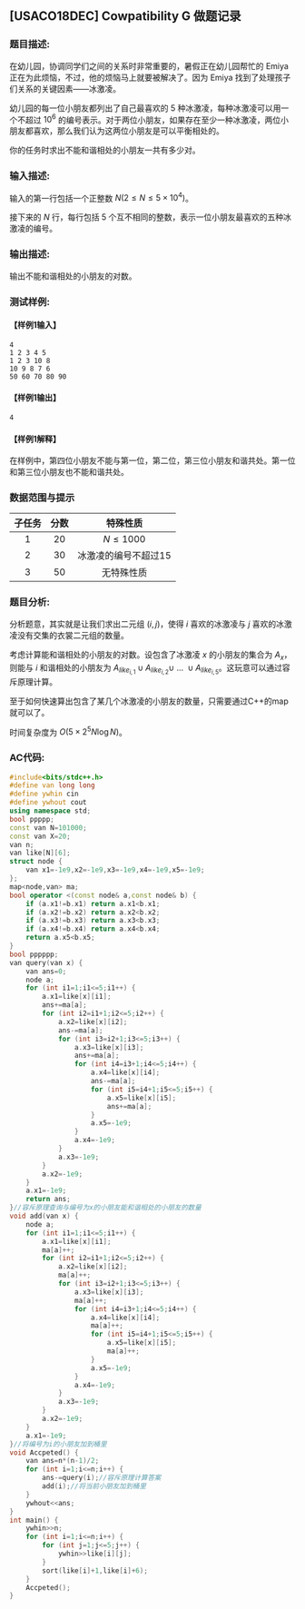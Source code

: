 ## [USACO18DEC] Cowpatibility G 做题记录

### 题目描述:

​在幼儿园，协调同学们之间的关系时非常重要的，暑假正在幼儿园帮忙的 Emiya 正在为此烦恼，不过，他的烦恼马上就要被解决了。因为 Emiya 找到了处理孩子们关系的关键因素——冰激凌。

​幼儿园的每一位小朋友都列出了自己最喜欢的 5 种冰激凌，每种冰激凌可以用一个不超过 $10^6$ 的编号表示。对于两位小朋友，如果存在至少一种冰激凌，两位小朋友都喜欢，那么我们认为这两位小朋友是可以平衡相处的。

​你的任务时求出不能和谐相处的小朋友一共有多少对。

### 输入描述:

​输入的第一行包括一个正整数 $N(2\leq N\leq 5\times 10^4)$。

​接下来的 $N$ 行，每行包括 5 个互不相同的整数，表示一位小朋友最喜欢的五种冰激凌的编号。

### 输出描述:

​输出不能和谐相处的小朋友的对数。

### 测试样例:

#### 【样例1输入】

```
4
1 2 3 4 5
1 2 3 10 8
10 9 8 7 6
50 60 70 80 90
```

#### 【样例1输出】

```
4
```

#### 【样例1解释】

​在样例中，第四位小朋友不能与第一位，第二位，第三位小朋友和谐共处。第一位和第三位小朋友也不能和谐共处。

### 数据范围与提示

| 子任务 | 分数 |       特殊性质       |
| :----: | :--: | :------------------: |
|   1    |  20  |     $N\leq 1000$     |
|   2    |  30  | 冰激凌的编号不超过15 |
|   3    |  50  |      无特殊性质      |

### 题目分析:

​分析题意，其实就是让我们求出二元组 $(i,j)$，使得 $i$ 喜欢的冰激凌与 $j$ 喜欢的冰激凌没有交集的衣裳二元组的数量。

​考虑计算能和谐相处的小朋友的对数。设包含了冰激凌 $x$ 的小朋友的集合为 $A_x$，则能与 $i$ 和谐相处的小朋友为 $A_{like_{i,1}}\cup A_{like_{i,2}}\cup\ ...\ \cup A_{like_{i,5}}$。这玩意可以通过容斥原理计算。

​至于如何快速算出包含了某几个冰激凌的小朋友的数量，只需要通过C++的map就可以了。

​时间复杂度为 $O(5\times 2^5N\log N)$。

### AC代码:

```c++
#include<bits/stdc++.h>
#define van long long
#define ywhin cin
#define ywhout cout
using namespace std;
bool ppppp;
const van N=101000;
const van X=20;
van n;
van like[N][6];
struct node {
	van x1=-1e9,x2=-1e9,x3=-1e9,x4=-1e9,x5=-1e9;
};
map<node,van> ma;
bool operator <(const node& a,const node& b) {
	if (a.x1!=b.x1) return a.x1<b.x1;
	if (a.x2!=b.x2) return a.x2<b.x2;
	if (a.x3!=b.x3) return a.x3<b.x3;
	if (a.x4!=b.x4) return a.x4<b.x4;
	return a.x5<b.x5;
}
bool pppppp;
van query(van x) {
	van ans=0;
	node a;
	for (int i1=1;i1<=5;i1++) {
		a.x1=like[x][i1];
		ans+=ma[a];
		for (int i2=i1+1;i2<=5;i2++) {
			a.x2=like[x][i2];
			ans-=ma[a];
			for (int i3=i2+1;i3<=5;i3++) {
				a.x3=like[x][i3];
				ans+=ma[a];
				for (int i4=i3+1;i4<=5;i4++) {
					a.x4=like[x][i4];
					ans-=ma[a];
					for (int i5=i4+1;i5<=5;i5++) {
						a.x5=like[x][i5];
						ans+=ma[a];
					}
					a.x5=-1e9;
				}
				a.x4=-1e9;
			}
			a.x3=-1e9;
		}
		a.x2=-1e9;
	}
	a.x1=-1e9;
	return ans;
}//容斥原理查询与编号为x的小朋友能和谐相处的小朋友的数量
void add(van x) {
	node a;
	for (int i1=1;i1<=5;i1++) {
		a.x1=like[x][i1];
		ma[a]++;
		for (int i2=i1+1;i2<=5;i2++) {
			a.x2=like[x][i2];
			ma[a]++;
			for (int i3=i2+1;i3<=5;i3++) {
				a.x3=like[x][i3];
				ma[a]++;
				for (int i4=i3+1;i4<=5;i4++) {
					a.x4=like[x][i4];
					ma[a]++;
					for (int i5=i4+1;i5<=5;i5++) {
						a.x5=like[x][i5];
						ma[a]++;
					}
					a.x5=-1e9;
				}
				a.x4=-1e9;
			}
			a.x3=-1e9;
		}
		a.x2=-1e9;
	}
	a.x1=-1e9;
}//将编号为i的小朋友加到桶里
void Accpeted() {
	van ans=n*(n-1)/2;
	for (int i=1;i<=n;i++) {
		ans-=query(i);//容斥原理计算答案
		add(i);//将当前小朋友加到桶里
	}
	ywhout<<ans;
}
int main() {
	ywhin>>n;
	for (int i=1;i<=n;i++) {
		for (int j=1;j<=5;j++) {
			ywhin>>like[i][j];
		}
		sort(like[i]+1,like[i]+6);
	}
	Accpeted();
}
```

